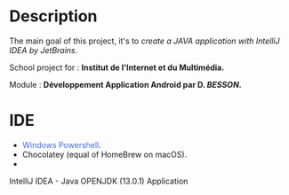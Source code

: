 # Description

The main goal of this project, it's to <i>create a JAVA application with IntelliJ IDEA by JetBrains</i>.

School project for : <b>Institut de l'Internet et du Multimédia.</b>

Module : <b>Développement Application Android par D. <i>BESSON</i>.</b>

# IDE

- <span style='color:royalblue'>Windows Powershell</span>.
- Chocolatey (equal of HomeBrew on macOS).
- 
 IntelliJ IDEA - Java OPENJDK (13.0.1) Application
